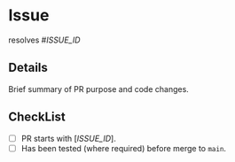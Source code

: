 # Issue

resolves #_ISSUE_ID_

## Details

Brief summary of PR purpose and code changes.

## CheckList

- [ ] PR starts with [_ISSUE_ID_].
- [ ] Has been tested (where required) before merge to `main`.
